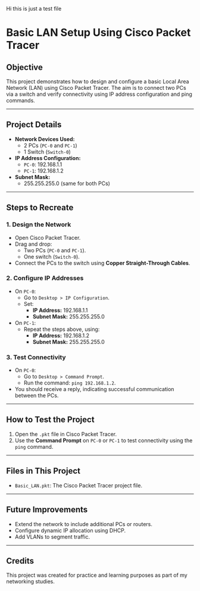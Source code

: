 Hi this is just a test file
# Basic LAN Setup Using Cisco Packet Tracer

## **Objective**
This project demonstrates how to design and configure a basic Local Area Network (LAN) using Cisco Packet Tracer. The aim is to connect two PCs via a switch and verify connectivity using IP address configuration and ping commands.

---

## **Project Details**

- **Network Devices Used:**
  - 2 PCs (`PC-0` and `PC-1`)
  - 1 Switch (`Switch-0`)
- **IP Address Configuration:**
  - `PC-0`: 192.168.1.1
  - `PC-1`: 192.168.1.2
- **Subnet Mask:**
  - 255.255.255.0 (same for both PCs)

---

## **Steps to Recreate**

### **1. Design the Network**
- Open Cisco Packet Tracer.
- Drag and drop:
  - Two PCs (`PC-0` and `PC-1`).
  - One switch (`Switch-0`).
- Connect the PCs to the switch using **Copper Straight-Through Cables**.

### **2. Configure IP Addresses**
- On `PC-0`:
  - Go to `Desktop > IP Configuration`.
  - Set:
    - **IP Address:** 192.168.1.1
    - **Subnet Mask:** 255.255.255.0
- On `PC-1`:
  - Repeat the steps above, using:
    - **IP Address:** 192.168.1.2
    - **Subnet Mask:** 255.255.255.0

### **3. Test Connectivity**
- On `PC-0`:
  - Go to `Desktop > Command Prompt`.
  - Run the command: `ping 192.168.1.2`.
- You should receive a reply, indicating successful communication between the PCs.

---

## **How to Test the Project**
1. Open the `.pkt` file in Cisco Packet Tracer.
2. Use the **Command Prompt** on `PC-0` or `PC-1` to test connectivity using the `ping` command.

---

## **Files in This Project**
- `Basic_LAN.pkt`: The Cisco Packet Tracer project file.

---

## **Future Improvements**
- Extend the network to include additional PCs or routers.
- Configure dynamic IP allocation using DHCP.
- Add VLANs to segment traffic.

---

## **Credits**
This project was created for practice and learning purposes as part of my networking studies.

